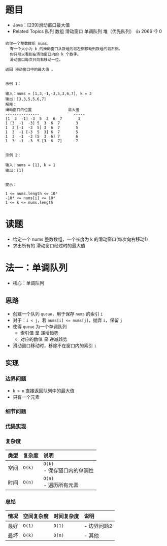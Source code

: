 # 题目

- Java：[239]滑动窗口最大值
- Related Topics 队列 数组 滑动窗口 单调队列 堆（优先队列） 👍 2066 👎 0

```text
给你一个整数数组 nums，
  有一个大小为 k 的滑动窗口从数组的最左侧移动到数组的最右侧。
  你只可以看到在滑动窗口内的 k 个数字。
  滑动窗口每次只向右移动一位。 

返回 滑动窗口中的最大值 。 


示例 1： 

输入：nums = [1,3,-1,-3,5,3,6,7], k = 3
输出：[3,3,5,5,6,7]
解释：
滑动窗口的位置                最大值
---------------               -----
[1  3  -1] -3  5  3  6  7       3
1 [3  -1  -3] 5  3  6  7       3
1  3 [-1  -3  5] 3  6  7       5
1  3  -1 [-3  5  3] 6  7       5
1  3  -1  -3 [5  3  6] 7       6
1  3  -1  -3  5 [3  6  7]      7


示例 2： 

输入：nums = [1], k = 1
输出：[1]


提示： 

1 <= nums.length <= 10⁵ 
-10⁴ <= nums[i] <= 10⁴ 
1 <= k <= nums.length 
```

# 读题

- 给定一个 nums 整数数组，一个长度为 k 的滑动窗口(每次向右移动1)
- 求出所有的 滑动窗口经过时的最大值

# 法一：单调队列

- 核心：单调队列

## 思路

- 创建一个队列 `queue`，用于保存 `nums` 的索引 `i`
- 对于：`i < j`，若 `nums[i] <= nums[j]`，抛弃 `i`，保留 `j`
- 使得 `queue` 为一个单调队列
  - 索引值 呈 递增趋势
  - 对应的数值 呈 递减趋势
- 滑动窗口移动时，移除不在窗口内的索引 `i`

## 实现

### 边界问题

- `k > n` 直接返回队列中的最大值
- 只有一个元素

### 细节问题

### [代码实现](Demo01.java)

### 复杂度

类型 | 复杂度 | 说明
:--- |:--- |:---
空间 | `O(k)` | `O(k)` </br> - 保存窗口内的单调性
时间 | `O(n)` | `O(n)` </br> - 遍历所有元素

### 总结

情况 | 空间复杂度 | 时间复杂度 | 说明
:--- |:--- |:--- |:---
最好 | `O(1)` | `O(1)` | - 边界问题2
最坏 | `O(k)` | `O(n)` | - 其他
